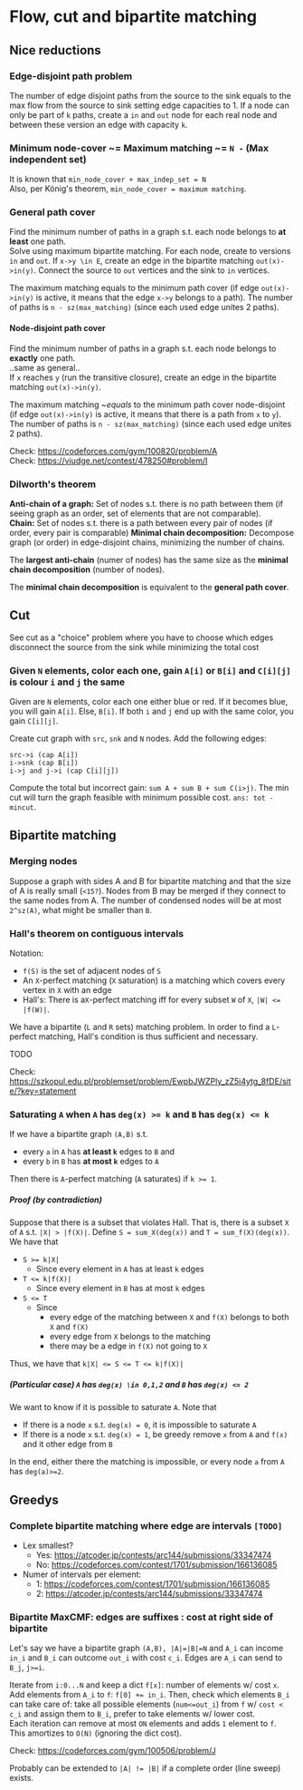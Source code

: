 # Flow, cut and bipartite matching

## Nice reductions

### Edge-disjoint path problem
The number of edge disjoint paths from the source to the sink equals to the max flow from the source to sink setting edge capacities to 1.
If a node can only be part of `k` paths, create a `in` and `out` node for each real node and between these version an edge with capacity `k`.

### Minimum node-cover ~= Maximum matching ~= `N -` (Max independent set) 
It is known that `min_node_cover + max_indep_set = N`  
Also, per König's theorem, `min_node_cover = maximum matching`.

### General path cover
Find the minimum number of paths in a graph s.t. each node belongs to **at least** one path.  
Solve using maximum bipartite matching. For each node, create to versions `in` and `out`. 
If `x->y \in E`, create an edge in the bipartite matching `out(x)->in(y)`. 
Connect the source to `out` vertices and the sink to `in` vertices.

The maximum matching equals to the minimum path cover (if edge `out(x)->in(y)` is active, it means that the edge `x->y` belongs to a path). 
The number of paths is `n - sz(max_matching)` (since each used edge unites 2 paths).

#### Node-disjoint path cover
Find the minimum number of paths in a graph s.t. each node belongs to **exactly** one path.  
..same as general..  
If `x` reaches `y` (run the transitive closure), create an edge in the bipartite matching `out(x)->in(y)`.  

The maximum matching *~equals* to the minimum path cover node-disjoint (if edge `out(x)->in(y)` is active, it means that there is a path from `x` to `y`). 
The number of paths is `n - sz(max_matching)` (since each used edge unites 2 paths).

Check: https://codeforces.com/gym/100820/problem/A  
Check: https://vjudge.net/contest/478250#problem/I  

### Dilworth's theorem
**Anti-chain of a graph:** Set of nodes s.t. there is no path between them (if seeing graph as an order, set of elements that are not comparable).  
**Chain:** Set of nodes s.t. there is a path between every pair of nodes (if order, every pair is comparable)
**Minimal chain decomposition:** Decompose graph (or order) in edge-disjoint chains, minimizing the number of chains.

The **largest anti-chain** (numer of nodes) has the same size as the **minimal chain decomposition** (number of nodes).
  
The **minimal chain decomposition** is equivalent to the **general path cover**.


## Cut
See cut as a "choice" problem where you have to choose which edges disconnect the source from the sink while minimizing the total cost

### Given `N` elements, color each one, gain `A[i]` or `B[i]` and `C[i][j]` is colour `i` and `j` the same
Given are `N` elements, color each one either blue or red. 
If it becomes blue, you will gain `A[i]`. Else, `B[i]`. If both `i` and `j` end up with the same color, you gain `C[i][j]`.
  
Create cut graph with `src`, `snk` and `N` nodes. 
Add the following edges:
```
src->i (cap A[i])
i->snk (cap B[i])
i->j and j->i (cap C[i][j])
```
Compute the total but incorrect gain: `sum A + sum B + sum C(i>j)`. The min cut will turn the graph feasible with minimum possible cost. `ans: tot - mincut`.

## Bipartite matching

### Merging nodes
Suppose a graph with sides A and B for bipartite matching and that the size of A is really small (`<15?`). Nodes from B may be merged if they connect to the same nodes from A. The number of condensed nodes will be at most `2^sz(A)`, what might be smaller than `B`. 

### Hall's theorem on contiguous intervals
Notation:
- `f(S)` is the set of adjacent nodes of `S`
- An `X`-perfect matching (`X` saturation) is a matching which covers every vertex in `X` with an edge
- Hall's: There is a`X`-perfect matching iff for every subset `W` of `X`, `|W| <= |f(W)|`.

We have a bipartite (`L` and `R` sets) matching problem. 
In order to find a `L`-perfect matching, Hall's condition is thus sufficient and necessary. 

TODO

Check: https://szkopul.edu.pl/problemset/problem/EwpbJWZPly_zZ5i4ytg_8fDE/site/?key=statement  

### Saturating `A` when `A` has `deg(x) >= k` and `B` has `deg(x) <= k`
If we have a bipartite graph `(A,B)` s.t. 
- every `a` in `A` has **at least `k`** edges to `B` and
- every `b` in `B` has **at most `k`** edges to `A`

Then there is `A`-perfect matching  (`A` saturates) if `k >= 1`.

##### Proof (by contradiction)
Suppose that there is a subset that violates Hall.
That is, there is a subset `X` of `A` s.t. `|X| > |f(X)|`.
Define `S = sum_X(deg(x))` and `T = sum_f(X)(deg(x))`.
We have that
- `S >= k|X|`
  - Since every element in `A` has at least `k` edges
- `T <= k|f(X)|`
  - Since every element in `B` has at most `k` edges
- `S <= T`
  - Since
    - every edge of the matching between `X` and `f(X)` belongs to both `X` and `f(X)`
    - every edge from `X` belongs to the matching
    - there may be a edge in `f(X)` not going to `X`
  
Thus, we have that `k|X| <= S <= T <= k|f(X)|`
  
##### (Particular case) `A` has `deg(x) \in 0,1,2` and `B` has `deg(x) <= 2`
We want to know if it is possible to saturate `A`. Note that
- If there is a node `x` s.t. `deg(x) = 0`, it is impossible to saturate `A`
- If there is a node `x` s.t. `deg(x) = 1`, be greedy remove `x` from `A` and `f(x)` and it other edge from `B`

In the end, either there the matching is impossible, or every node `a` from `A` has `deg(a)>=2`.


## Greedys

### Complete bipartite matching where edge are intervals `[TODO]`
- Lex smallest?
  - Yes: https://atcoder.jp/contests/arc144/submissions/33347474
  - No: https://codeforces.com/contest/1701/submission/166136085
- Numer of intervals per element:
  - 1:  https://codeforces.com/contest/1701/submission/166136085
  - 2: https://atcoder.jp/contests/arc144/submissions/33347474

### Bipartite MaxCMF: edges are suffixes : cost at right side of bipartite
Let's say we have a bipartite graph `(A,B), |A|=|B|=N` and `A_i` can income `in_i` and `B_i` can outcome `out_i` with cost `c_i`.
Edges are `A_i` can send to `B_j`, `j>=i`.  
  
Iterate from `i:0...N` and keep a dict `f[x]`: number of elements w/ cost `x`.  
Add elements from `A_i` to `f`: `f[0] += in_i`.  Then, check which elements `B_i` can take care of: take all possible elements (`num<=out_i`) from `f` w/ `cost < c_i` and assign them to `B_i`, prefer to take elements w/ lower cost.  
Each iteration can remove at most `ON` elements and adds `1` element to `f`. This amortizes to `O(N)` (ignoring the dict cost).  
  
Check: https://codeforces.com/gym/100506/problem/J  
  
Probably can be extended to `|A| != |B|` if a complete order (line sweep) exists.
